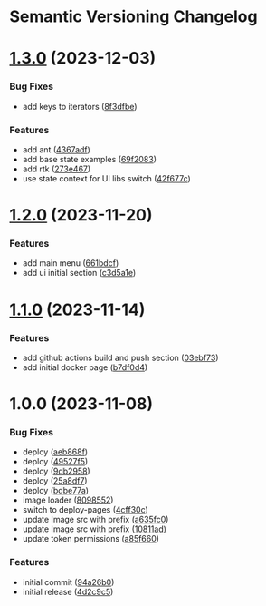 # Semantic Versioning Changelog

# [1.3.0](https://github.com/TsonasIoannis/next-boilerplate/compare/v1.2.0...v1.3.0) (2023-12-03)


### Bug Fixes

* add keys to iterators ([8f3dfbe](https://github.com/TsonasIoannis/next-boilerplate/commit/8f3dfbead9baf25418c98e8721a674614108fbc5))


### Features

* add ant ([4367adf](https://github.com/TsonasIoannis/next-boilerplate/commit/4367adf0cc68700abadf083ad6f2345240b3de1e))
* add base state examples ([69f2083](https://github.com/TsonasIoannis/next-boilerplate/commit/69f2083d71e9f1bafef22194313dee21918efa99))
* add rtk ([273e467](https://github.com/TsonasIoannis/next-boilerplate/commit/273e467a5a42c2eca6c7383f06826f913680b386))
* use state context for UI libs switch ([42f677c](https://github.com/TsonasIoannis/next-boilerplate/commit/42f677c75107db580fab10b0132f69b57ada1e9b))

# [1.2.0](https://github.com/TsonasIoannis/next-boilerplate/compare/v1.1.0...v1.2.0) (2023-11-20)


### Features

* add main menu ([661bdcf](https://github.com/TsonasIoannis/next-boilerplate/commit/661bdcf19ca7a74001904fd24ef6669ca8fc8136))
* add ui initial section ([c3d5a1e](https://github.com/TsonasIoannis/next-boilerplate/commit/c3d5a1ee104b79b966cebeec9d5eb6589c1098c4))

# [1.1.0](https://github.com/TsonasIoannis/next-boilerplate/compare/v1.0.0...v1.1.0) (2023-11-14)


### Features

* add github actions build and push section ([03ebf73](https://github.com/TsonasIoannis/next-boilerplate/commit/03ebf736aa7f3d11a5ca1900f6d2d1b2c4652a88))
* add initial docker page ([b7df0d4](https://github.com/TsonasIoannis/next-boilerplate/commit/b7df0d4d361d7e6396537739f3bf7a4a11a2e909))

# 1.0.0 (2023-11-08)


### Bug Fixes

* deploy ([aeb868f](https://github.com/TsonasIoannis/next-boilerplate/commit/aeb868f545df572d3549f08126901c7b6b566bff))
* deploy ([49527f5](https://github.com/TsonasIoannis/next-boilerplate/commit/49527f582ceab3c3a175efb1dc23ec315208e629))
* deploy ([9db2958](https://github.com/TsonasIoannis/next-boilerplate/commit/9db29586be1a71a6c581b39cd9c2cc8f57772ab7))
* deploy ([25a8df7](https://github.com/TsonasIoannis/next-boilerplate/commit/25a8df7995aa8e226f55702aaf86d4802040213d))
* deploy ([bdbe77a](https://github.com/TsonasIoannis/next-boilerplate/commit/bdbe77aae31c14f3c1c334703881ba36c4f89704))
* image loader ([8098552](https://github.com/TsonasIoannis/next-boilerplate/commit/80985520727a270cba36a01ce68718d56b34c6c6))
* switch to deploy-pages ([4cff30c](https://github.com/TsonasIoannis/next-boilerplate/commit/4cff30c0efb6196975ab9ecb9b4969cb3e756211))
* update Image src with prefix ([a635fc0](https://github.com/TsonasIoannis/next-boilerplate/commit/a635fc0a3e7851ee89fd498059a8fef910f9357e))
* update Image src with prefix ([10811ad](https://github.com/TsonasIoannis/next-boilerplate/commit/10811adf79ffda81733c19f2219aca73d2fb95ac))
* update token permissions ([a85f660](https://github.com/TsonasIoannis/next-boilerplate/commit/a85f66010b4b35ea11bdaf3e3f055bcca27d2ccd))


### Features

* initial commit ([94a26b0](https://github.com/TsonasIoannis/next-boilerplate/commit/94a26b074a2dc0ce62dceca70dca12abe6782765))
* initial release ([4d2c9c5](https://github.com/TsonasIoannis/next-boilerplate/commit/4d2c9c59143c586cf931dca82b70119b7bfc6e37))

